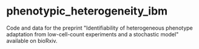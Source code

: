 # phenotypic_heterogeneity_ibm
 
Code and data for the preprint "Identifiability of heterogeneous phenotype adaptation from low-cell-count experiments and a stochastic model" available on bioRxiv.